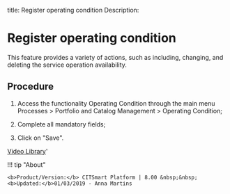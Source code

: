 title: Register operating condition
Description: 
# Register operating condition

This feature provides a variety of actions, such as including, changing, and deleting the service operation availability.


Procedure
-------------

1.  Access the functionality Operating Condition through the main menu Processes
    \> Portfolio and Catalog Management \> Operating Condition;

2.  Complete all mandatory fields;

3.  Click on "Save".


<i class='fa fa-youtube-play  fa-2x' style='color:#97ce17;vertical-align: middle;'> </i> [Video Library](https://www.youtube.com/playlist?list=PLB5qK2uzf2RPsG8HdkE7qEHB39yEI_T8y)'

!!! tip "About"

    <b>Product/Version:</b> CITSmart Platform | 8.00 &nbsp;&nbsp;
    <b>Updated:</b>01/03/2019 - Anna Martins
